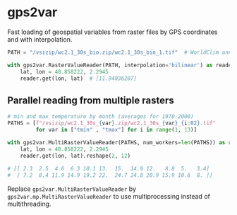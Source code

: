 # gps2var
Fast loading of geospatial variables from raster files by GPS coordinates and with interpolation.

```python
PATH = "/vsizip/wc2.1_30s_bio.zip/wc2.1_30s_bio_1.tif"  # WorldClim annual mean temperature

with gps2var.RasterValueReader(PATH, interpolation='bilinear') as reader:
    lat, lon = 48.858222, 2.2945
    reader.get(lon, lat)  # [11.94036207]
```

## Parallel reading from multiple rasters

```python
# min and max temperature by month (averages for 1970-2000)
PATHS = [f"/vsizip/wc2.1_30s_{var}.zip/wc2.1_30s_{var}_{i:02}.tif"
         for var in ["tmin" , "tmax"] for i in range(1, 13)]

with gps2var.MultiRasterValueReader(PATHS, num_workers=len(PATHS)) as reader:
    lat, lon = 48.858222, 2.2945
    reader.get(lon, lat).reshape(2, 12)
    
# [[ 2.3  2.5  4.6  6.3 10.1 13.  15.  14.9 12.   8.8  5.   3.4]
#  [ 7.2  8.4 11.9 14.9 19.2 22.  24.7 24.8 20.9 15.9 10.6  8. ]]
```

Replace `gps2var.MultiRasterValueReader` by `gps2var.mp.MultiRasterValueReader` to use multiprocessing instead of multithreading.

